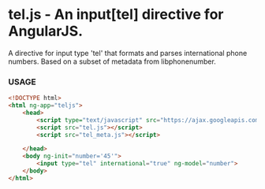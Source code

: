 tel.js - An input[tel] directive for AngularJS.
=================

A directive for input type 'tel' that formats and parses international phone numbers.
Based on a subset of metadata from libphonenumber.

### USAGE ###
```html
<!DOCTYPE html>
<html ng-app="teljs">
    <head>
        <script type="text/javascript" src="https://ajax.googleapis.com/ajax/libs/angularjs/1.2.16/angular.min.js"></script>
        <script src="tel.js"></script>
        <script src="tel_meta.js"></script>

    </head>
    <body ng-init="number='45'">
        <input type="tel" international="true" ng-model="number">
    </body>
</html>

```

